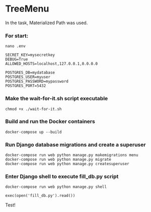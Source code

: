 # TreeMenu

In the task, Materialized Path was used.


### For start:
```
nano .env  
```
```
SECRET_KEY=mysecretkey
DEBUG=True
ALLOWED_HOSTS=localhost,127.0.0.1,0.0.0.0

POSTGRES_DB=mydatabase
POSTGRES_USER=myuser
POSTGRES_PASSWORD=mypassword
POSTGRES_PORT=5432
```

### Make the wait-for-it.sh script executable
```
chmod +x ./wait-for-it.sh
```
### Build and run the Docker containers
```
docker-compose up --build
```

### Run Django database migrations and create a superuser
```
docker-compose run web python manage.py makemigrations menu
docker-compose run web python manage.py migrate
docker-compose run web python manage.py createsuperuser
```

### Enter Django shell to execute fill_db.py script
```
docker-compose run web python manage.py shell
```
```
exec(open('fill_db.py').read())
```
Test!
